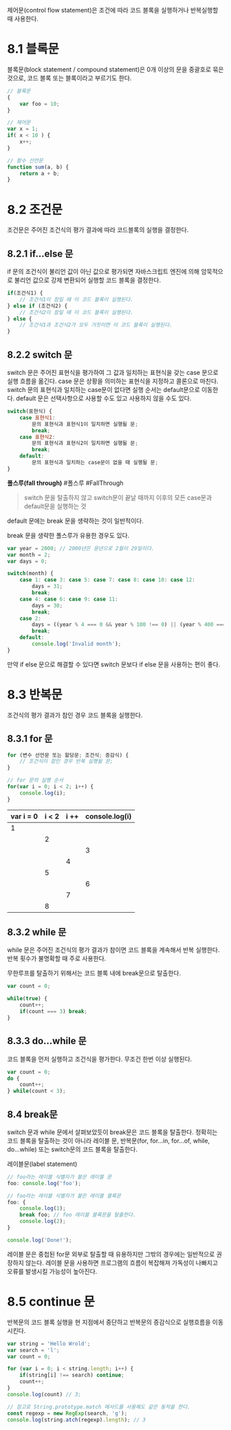 
제어문(control flow statement)은 조건에 따라 코드 블록을 실행하거나 반복실행할 때 사용한다.

# 8.1 블록문
블록문(block statement / compound statement)은 0개 이상의 문을 중괄호로 묶은 것으로, 코드 블록 또는 블록이라고 부르기도 한다.

```js
// 블록문
{
	var foo = 10;
}

// 제어문
var x = 1;
if( x < 10 ) {
	x++;
}

// 함수 선언문
function sum(a, b) {
	return a + b;
}
```

# 8.2 조건문
조건문은 주어진 조건식의 평가 결과에 따라 코드블록의 실행을 결정한다.

## 8.2.1 if...else 문
if 문의 조건식이 불리언 값이 아닌 값으로 평가되면 자바스크립트 엔진에 의해 암묵적으로 불리언 값으로 강제 변환되어 실행할 코드 블록을 결정한다.

```js
if(조건식1) {
	// 조건식1이 참일 때 이 코드 블록이 실행된다.
} else if (조건식2) {
	// 조건식2이 참일 때 이 코드 블록이 실행된다.
} else {
	// 조건식1과 조건식2가 모두 거짓이면 이 코드 블록이 실행된다.
}
```

## 8.2.2 switch 문
switch 문은 주어진 표현식을 평가하여 그 값과 일치하는 표현식을 갖는 case 문으로 실행 흐름을 옮긴다.
case 문은 상황을 의미하는 표현식을 지정하고 콜론으로 마친다.
switch 문의 표현식과 일치하는 case문이 없다면 실행 순서는 default문으로 이동한다.
default 문은 선택사항으로 사용할 수도 있고 사용하지 않을 수도 있다.

```js
switch(표현식) {
	case 표현식1:
		문의 표현식과 표현식1이 일치하면 실행될 문;
		break;
	case 표현식2:
		문의 표현식과 표현식2이 일치하면 실행될 문;
		break;
	default:
		문의 표현식과 일치하는 case문이 없을 때 실행될 문;
}
```

**폴스루(fall through)**
#폴스루 #FallThrough
>switch 문을 탈출하지 않고 switch문이 끝날 때까지 이후의 모든 case문과 default문을 실행하는 것

default 문에는 break 문을 생략하는 것이 일반적이다.

break 문을 생략한 폴스루가 유용한 경우도 있다.
```js
var year = 2000; // 2000년은 윤년으로 2월이 29일이다.
var month = 2;
var days = 0;

switch(month) {
	case 1: case 3: case 5: case 7: case 8: case 10: case 12:
		days = 31;
		break;
	case 4: case 6: case 9: case 11:
		days = 30;
		break;
	case 2:
		days = ((year % 4 === 0 && year % 100 !== 0) || (year % 400 === 0)) ? 29 : 28;
		break;
	default:
		console.log('Invalid month');
}
```

만약 if else 문으로 해결할 수 있다면 switch 문보다 if else 문을 사용하는 편이 좋다.

# 8.3 반복문
조건식의 평가 결과가 참인 경우 코드 블록을 실행한다.

## 8.3.1 for 문

```js
for (변수 선언문 또는 할당문; 조건식; 증감식) {
	// 조건식이 참인 경우 반복 실행될 문;
}
```

```js
// for 문의 실행 순서
for(var i = 0; i < 2; i++) {
	console.log(i);
}
```

| var i = 0 | i < 2 | i ++ | console.log(i) |
| --------- | ----- | ---- | -------------- |
| 1         |       |      |                |
|           | 2     |      |                |
|           |       |      | 3              |
|           |       | 4    |                |
|           | 5     |      |                |
|           |       |      | 6              |
|           |       | 7    |                |
|           | 8     |      |                | 

## 8.3.2 while 문
while 문은 주어진 조건식의 평가 결과가 참이면 코드 블록을 계속해서 반복 실행한다.
반복 횟수가 불명확할 때 주로 사용한다.

무한루프를 탈출하기 위해서는 코드 블록 내에 break문으로 탈출한다.

```js
var count = 0;

while(true) {
	count++;
	if(count === 3) break;
}
```

## 8.3.3 do...while 문
코드 블록을 먼저 실행하고 조건식을 평가한다.
무조건 한번 이상 실행된다.

```js
var count = 0;
do {
	count++;
} while(count < 3);
```

## 8.4 break문
switch 문과 while 문에서 살펴보았듯이 break문은 코드 블록을 탈출한다.
정확히는 코드 블록을 탈출하는 것이 아니라 레이블 문, 반복문(for, for...in, for...of, while, do...while) 또는 switch문의 코드 블록을 탈출한다.

레이블문(label statement)

```js
// foo라는 레이블 식별자가 붙은 레이블 문
foo: console.log('foo');

// foo라는 레이블 식별자가 붙은 레이블 블록문
foo: {
	console.log(1);
	break foo; // foo 레이블 블록문을 탈출한다.
	console.log(2);
}

console.log('Done!');
```

레이블 문은 중첩된  for문 외부로 탈출할 때 유용하지만 그밖의 경우에는 일반적으로 권장하지 않는다.
레이블 문을 사용하면 프로그램의 흐름이 복잡해져 가독성이 나빠지고 오류를 발생시킬 가능성이 높아진다.

# 8.5 continue 문
반복문의 코드 블록 실행을 현 지점에서 중단하고 반복문의 증감식으로 실행흐름을 이동시킨다.
```js
var string = 'Hello Wrold';
var search = 'l';
var count = 0;

for (var i = 0; i < string.length; i++) {
	if(string[i] !== search) continue;
	count++;
}
console.log(count) // 3;
```

```js
// 참고로 String.prototype.match 메서드를 사용해도 같은 동작을 한다.
const regexp = new RegExp(search, 'g');
console.log(string.atch(regexp).length); // 3
```
